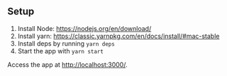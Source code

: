 ## Setup
1. Install Node: https://nodejs.org/en/download/
2. Install yarn: https://classic.yarnpkg.com/en/docs/install/#mac-stable
3. Install deps by running `yarn deps`
4. Start the app with `yarn start`

Access the app at [http://localhost:3000/](http://localhost:3000/).

